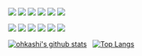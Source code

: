 <p>
<img src="https://custom-icon-badges.demolab.com/badge/Windows-0078D6?logo=windows11&logoColor=white"/>
<img src="https://img.shields.io/badge/iOS-000000?style=popout&logo=Apple&logoColor=white"/>
<img src="https://img.shields.io/badge/Flutter-02569B?style=popout&logo=Flutter&logoColor=white"/>
<!--<img src="https://img.shields.io/badge/Cocos2d-683D87?style=popout&logo=Cocos&logoColor=white"/>-->
<!--<img src="https://img.shields.io/badge/Unreal-0E1128?style=popout&logo=Unreal%20Engine&logoColor=white"/>-->
<img src="https://img.shields.io/badge/SQLite-003B57?style=popout&logo=SQLite&logoColor=white"/>
<img src="https://img.shields.io/badge/MariaDB-003545?style=popout&logo=MariaDB&logoColor=white"/>
<img src="https://img.shields.io/badge/QuestDB-4A154B?style=popout&logo=QuestDB&logoColor=white"/>
</p>
<p>
<img src="https://img.shields.io/badge/C-717D8A?style=popout&logo=C&logoColor=white"/>
<img src="https://img.shields.io/badge/C++-00599C?style=popout&logo=C%2b%2b&logoColor=white"/>
<img src="https://custom-icon-badges.demolab.com/badge/C%23-%23239120.svg?logo=cshrp&logoColor=white"/>
<img src="https://img.shields.io/badge/Go-00add8?style=popout&logo=Go&logoColor=white"/>
<img src="https://img.shields.io/badge/Rust-805F4C?style=popout&logo=Rust&logoColor=white"/>
<img src="https://img.shields.io/badge/Swift-E04030?style=popout&logo=Swift&logoColor=white"/>
</p>

[![ohkashi's github stats](https://github-readme-stats.vercel.app/api?username=ohkashi&hide=prs&show_icons=true&theme=shades-of-purple&border_color=642262)](https://github.com/anuraghazra/github-readme-stats)
&nbsp;
[![Top Langs](https://github-readme-stats.vercel.app/api/top-langs/?username=ohkashi&layout=compact&theme=shades-of-purple&border_color=642262)](https://github.com/anuraghazra/github-readme-stats)
